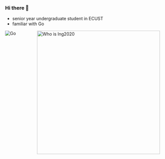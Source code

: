 ### Hi there 👋

- senior year undergraduate student in ECUST
- familiar with Go

<a href="#">
<img align="right" src="https://github-readme-stats.vercel.app/api?username=lng2020&count_private=true&show_icons=true" alt="Who is lng2020" width="400px">
</a>

![Go](https://img.shields.io/badge/-Golang-1D415E?style=flat-square&logo=Go&labelColor=3772A2&logoColor=FFDA4C)
